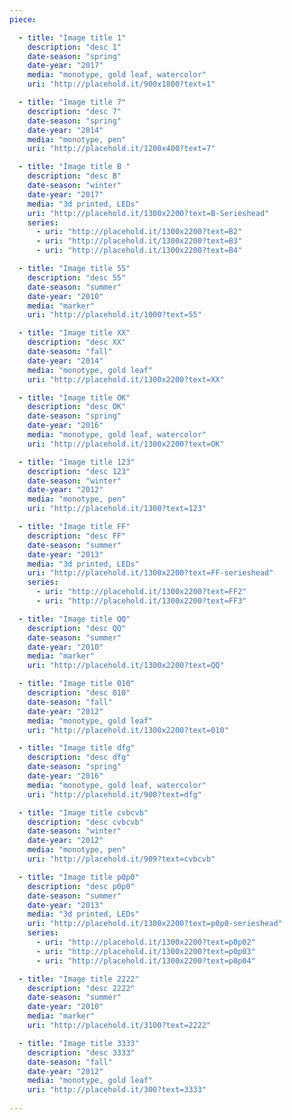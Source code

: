 ```yaml
---
piece:

  - title: "Image title 1"
    description: "desc 1"
    date-season: "spring"
    date-year: "2017"
    media: "monotype, gold leaf, watercolor"
    uri: "http://placehold.it/900x1800?text=1"

  - title: "Image title 7"
    description: "desc 7"
    date-season: "spring"
    date-year: "2014"
    media: "monotype, pen"
    uri: "http://placehold.it/1200x400?text=7"

  - title: "Image title B "
    description: "desc B"
    date-season: "winter"
    date-year: "2017"
    media: "3d printed, LEDs"
    uri: "http://placehold.it/1300x2200?text=B-Serieshead"
    series:
      - uri: "http://placehold.it/1300x2200?text=B2"
      - uri: "http://placehold.it/1300x2200?text=B3"
      - uri: "http://placehold.it/1300x2200?text=B4"

  - title: "Image title 55"
    description: "desc 55"
    date-season: "summer"
    date-year: "2010"
    media: "marker"
    uri: "http://placehold.it/1000?text=55"

  - title: "Image title XX"
    description: "desc XX"
    date-season: "fall"
    date-year: "2014"
    media: "monotype, gold leaf"
    uri: "http://placehold.it/1300x2200?text=XX"

  - title: "Image title OK"
    description: "desc OK"
    date-season: "spring"
    date-year: "2016"
    media: "monotype, gold leaf, watercolor"
    uri: "http://placehold.it/1300x2200?text=OK"

  - title: "Image title 123"
    description: "desc 123"
    date-season: "winter"
    date-year: "2012"
    media: "monotype, pen"
    uri: "http://placehold.it/1300?text=123"

  - title: "Image title FF"
    description: "desc FF"
    date-season: "summer"
    date-year: "2013"
    media: "3d printed, LEDs"
    uri: "http://placehold.it/1300x2200?text=FF-serieshead"
    series:
      - uri: "http://placehold.it/1300x2200?text=FF2"
      - uri: "http://placehold.it/1300x2200?text=FF3"

  - title: "Image title QQ"
    description: "desc QQ"
    date-season: "summer"
    date-year: "2010"
    media: "marker"
    uri: "http://placehold.it/1300x2200?text=QQ"

  - title: "Image title 010"
    description: "desc 010"
    date-season: "fall"
    date-year: "2012"
    media: "monotype, gold leaf"
    uri: "http://placehold.it/1300x2200?text=010"

  - title: "Image title dfg"
    description: "desc dfg"
    date-season: "spring"
    date-year: "2016"
    media: "monotype, gold leaf, watercolor"
    uri: "http://placehold.it/900?text=dfg"

  - title: "Image title cvbcvb"
    description: "desc cvbcvb"
    date-season: "winter"
    date-year: "2012"
    media: "monotype, pen"
    uri: "http://placehold.it/909?text=cvbcvb"

  - title: "Image title p0p0"
    description: "desc p0p0"
    date-season: "summer"
    date-year: "2013"
    media: "3d printed, LEDs"
    uri: "http://placehold.it/1300x2200?text=p0p0-serieshead"
    series:
      - uri: "http://placehold.it/1300x2200?text=p0p02"
      - uri: "http://placehold.it/1300x2200?text=p0p03"
      - uri: "http://placehold.it/1300x2200?text=p0p04"

  - title: "Image title 2222"
    description: "desc 2222"
    date-season: "summer"
    date-year: "2010"
    media: "marker"
    uri: "http://placehold.it/3100?text=2222"

  - title: "Image title 3333"
    description: "desc 3333"
    date-season: "fall"
    date-year: "2012"
    media: "monotype, gold leaf"
    uri: "http://placehold.it/300?text=3333"
    
---
```



